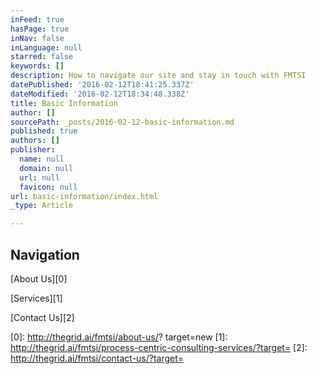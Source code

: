 ```yaml
---
inFeed: true
hasPage: true
inNav: false
inLanguage: null
starred: false
keywords: []
description: How to navigate our site and stay in touch with FMTSI
datePublished: '2016-02-12T18:41:25.337Z'
dateModified: '2016-02-12T18:34:48.338Z'
title: Basic Information
author: []
sourcePath: _posts/2016-02-12-basic-information.md
published: true
authors: []
publisher:
  name: null
  domain: null
  url: null
  favicon: null
url: basic-information/index.html
_type: Article

---
```

## Navigation

[About Us][0]

[Services][1]

[Contact Us][2]

[0]: http://thegrid.ai/fmtsi/about-us/? target=new
[1]: http://thegrid.ai/fmtsi/process-centric-consulting-services/?target=
[2]: http://thegrid.ai/fmtsi/contact-us/?target=